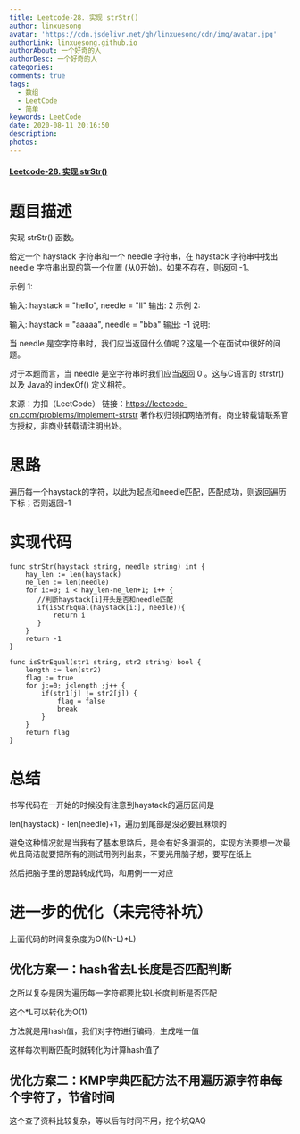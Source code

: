 ```yaml
---
title: Leetcode-28. 实现 strStr()
author: linxuesong
avatar: 'https://cdn.jsdelivr.net/gh/linxuesong/cdn/img/avatar.jpg'
authorLink: linxuesong.github.io
authorAbout: 一个好奇的人
authorDesc: 一个好奇的人
categories: 
comments: true
tags:
  - 数组
  - LeetCode
  - 简单
keywords: LeetCode
date: 2020-08-11 20:16:50
description:
photos:
---
```

#### [Leetcode-28. 实现 strStr()](https://leetcode-cn.com/problems/implement-strstr/)

# 题目描述	

实现 strStr() 函数。

给定一个 haystack 字符串和一个 needle 字符串，在 haystack 字符串中找出 needle 字符串出现的第一个位置 (从0开始)。如果不存在，则返回  -1。

示例 1:

输入: haystack = "hello", needle = "ll"
输出: 2
示例 2:

输入: haystack = "aaaaa", needle = "bba"
输出: -1
说明:

当 needle 是空字符串时，我们应当返回什么值呢？这是一个在面试中很好的问题。

对于本题而言，当 needle 是空字符串时我们应当返回 0 。这与C语言的 strstr() 以及 Java的 indexOf() 定义相符。

来源：力扣（LeetCode）
链接：https://leetcode-cn.com/problems/implement-strstr
著作权归领扣网络所有。商业转载请联系官方授权，非商业转载请注明出处。



# 思路

遍历每一个haystack的字符，以此为起点和needle匹配，匹配成功，则返回遍历下标；否则返回-1

# 实现代码

````
func strStr(haystack string, needle string) int {
    hay_len := len(haystack)
    ne_len := len(needle)
    for i:=0; i < hay_len-ne_len+1; i++ {
       //判断haystack[i]开头是否和needle匹配
       if(isStrEqual(haystack[i:], needle)){
           return i
       }
    }
    return -1
}

func isStrEqual(str1 string, str2 string) bool {
    length := len(str2)
    flag := true
    for j:=0; j<length ;j++ {
        if(str1[j] != str2[j]) {
            flag = false
            break
        }
    } 
    return flag
}
````

# 总结

书写代码在一开始的时候没有注意到haystack的遍历区间是

len(haystack) - len(needle)+1，遍历到尾部是没必要且麻烦的



避免这种情况就是当我有了基本思路后，是会有好多漏洞的，实现方法要想一次最优且简洁就要把所有的测试用例列出来，不要光用脑子想，要写在纸上

然后把脑子里的思路转成代码，和用例一一对应

# 进一步的优化（未完待补坑）

上面代码的时间复杂度为O((N-L)*L)

## 优化方案一：hash省去L长度是否匹配判断

之所以复杂是因为遍历每一字符都要比较L长度判断是否匹配

这个*L可以转化为O(1)

方法就是用hash值，我们对字符进行编码，生成唯一值

这样每次判断匹配时就转化为计算hash值了

## 优化方案二：KMP字典匹配方法不用遍历源字符串每个字符了，节省时间

这个查了资料比较复杂，等以后有时间不用，挖个坑QAQ